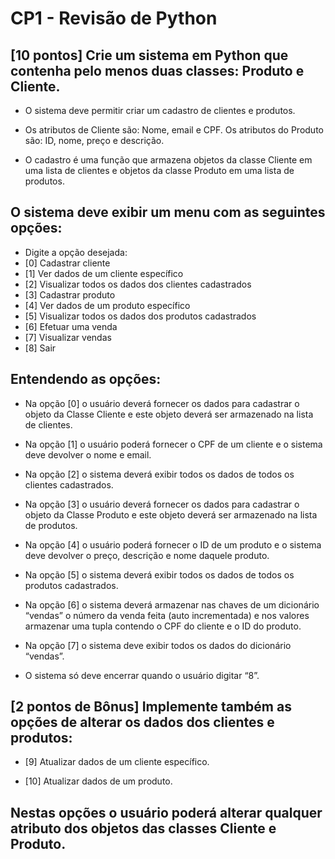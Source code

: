 # CP1 - Revisão de Python

## [10 pontos] Crie um sistema em Python que contenha pelo menos duas classes: Produto e Cliente.

* O sistema deve permitir criar um cadastro de clientes e produtos.

* Os atributos de Cliente são: Nome, email e CPF. Os atributos do Produto são: ID, nome, preço e descrição.

* O cadastro é uma função que armazena objetos da classe Cliente em uma lista de clientes e objetos da classe Produto em uma lista de produtos.


## O sistema deve exibir um menu com as seguintes opções:

* Digite a opção desejada:
* [0] Cadastrar cliente
* [1] Ver dados de um cliente específico
* [2] Visualizar todos os dados dos clientes cadastrados
* [3] Cadastrar produto
* [4] Ver dados de um produto específico
* [5] Visualizar todos os dados dos produtos cadastrados
* [6] Efetuar uma venda
* [7] Visualizar vendas
* [8] Sair


## Entendendo as opções:

* Na opção [0] o usuário deverá fornecer os dados para cadastrar o objeto da Classe Cliente e este objeto deverá ser armazenado na lista de  clientes.

* Na opção [1] o usuário poderá fornecer o CPF de um cliente e o sistema deve devolver o nome e email.

* Na opção [2] o sistema deverá exibir todos os dados de todos os clientes cadastrados.

* Na opção [3] o usuário deverá fornecer os dados para cadastrar o objeto da Classe Produto e este objeto deverá ser armazenado na lista de produtos.

* Na opção [4] o usuário poderá fornecer o ID de um produto e o sistema deve
devolver o preço, descrição e nome daquele produto.

* Na opção [5] o sistema deverá exibir todos os dados de todos os produtos cadastrados.

* Na opção [6] o sistema deverá armazenar nas chaves de um dicionário “vendas” o número da venda feita (auto incrementada) e nos valores armazenar uma tupla contendo o CPF do cliente e o ID do produto.

* Na opção [7] o sistema deve exibir todos os dados do dicionário “vendas”.

* O sistema só deve encerrar quando o usuário digitar “8”.

## [2 pontos de Bônus] Implemente também as opções de alterar os dados dos clientes e produtos:

* [9] Atualizar dados de um cliente específico.

* [10] Atualizar dados de um produto.

## Nestas opções o usuário poderá alterar qualquer atributo dos objetos das classes Cliente e Produto.